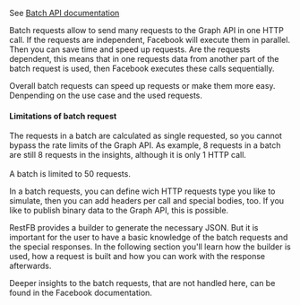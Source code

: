 See <a target="_blank" href="https://developers.facebook.com/docs/reference/api/batch/" class="label label-primary">Batch API documentation</a>

Batch requests allow to send many requests to the Graph API in one HTTP call. If the requests are independent, Facebook will execute them in parallel. Then you can save time and speed up requests. Are the requests dependent, this means that in one requests data from another part of the batch request is used, then Facebook executes these calls sequentially. 

Overall batch requests can speed up requests or make them more easy. Denpending on the use case and the used requests.

<div class="rfb-callout warning">
	<h4>Limitations of batch request</h4>
	<div>
		The requests in a batch are calculated as single requested, so you cannot bypass the rate limits of the Graph API. As example, 8 requests in a batch are still 8 requests in the insights, although it is only 1 HTTP call.<br />
		<br />
		A batch is limited to 50 requests.
	</div>
</div>

In a batch requests, you can define wich HTTP requests type you like to simulate, then you can add headers per call and special bodies, too. If you like to publish binary data to the Graph API, this is possible.

RestFB provides a builder to generate the necessary JSON. But it is important for the user to have a basic knowledge of the batch requests and the special responses. In the following section you'll learn how the builder is used, how a request is built and how you can work with the response afterwards. 

Deeper insights to the batch requests, that are not handled here, can be found in the Facebook documentation.